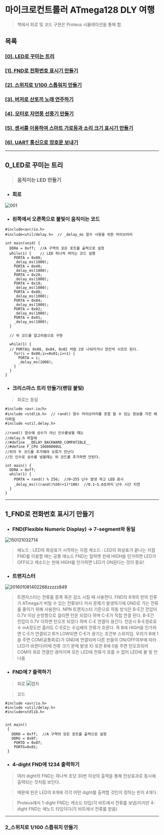 # 마이크로컨트롤러 ATmega128 DLY 여행
> 책에서 회로 및 코드 구현은 Proteus 시뮬레이션을 통해 함.
## 목록
### [\[0\]. LED로 꾸미는 트리](#0_led로-꾸미는-트리)
### [\[1\]. FND로 전화번호 표시기 만들기](#1_FND로-전화번호-표시기-만들기)
### [\[2\]. 스위치로 1/100 스톱워치 만들기](#2_스위치로-1/100-스톱워치-만들기)
### [\[3\]. 버저로 산토끼 노래 연주하기]()
### [\[4\]. 모터로 자연풍 선풍기 만들기]()
### [\[5\]. 센서를 이용하여 스마트 가로등과 소리 크기 표시기 만들기]()
### [\[6\]. UART 통신으로 암호문 보내기]()
***

## 0_LED로 꾸미는 트리
> ### 움직이는 LED 만들기
* ### 회로
![001](https://user-images.githubusercontent.com/68007145/110215477-5dbdc980-7eed-11eb-8189-7591e14fd63d.PNG)

* ### 왼쪽에서 오른쪽으로 불빛이 움직이는 코드
```
#include<avr/io.h> 
#include<util/delay.h>  // _delay_ms 함수 사용을 위한 라이브러리

int main(void) {
  DDRA = 0xff;  //A 구역의 모든 포트를 출력으로 설정
  while(1) {    // LED 하나씩 켜지는 코드 실행
    PORTA = 0x80;
    _delay_ms(1000);
    PORTA = 0x40;
    _delay_ms(1000);
    PORTA = 0x20;
    _delay_ms(1000);
    PORTA = 0x10;
    _delay_ms(1000);
    PORTA = 0x08;
    _delay_ms(1000);
    PORTA = 0x04;
    _delay_ms(1000);
    PORTA = 0x02;
    _delay_ms(1000);
    PORTA = 0x01;
    _delay_ms(1000);
  }
  
  // 위 코드를 알고리즘으로 구현
  
  while(1) {
  // PORTA는 0x08, 0x04, 0x02 처럼 2로 나눠지거나 한칸씩 시프트 된다.
    for(i = 0x08;i>=0x01;i>>1) {
      PORTA = i;
      _delay_ms(1000);
    }
  }
}
```
* ### 크리스마스 트리 만들기(랜덤 불빛)
> 회로는 동일
```
#include <avr.io/h>
#include <stdlib.h>  // rand() 함수 라이브러리를 포함 할 수 있는 정보를 가진 헤더파일
#include <util.delay.h>

//rand() 함수에 상수가 아닌 인수를넣을 때는 
//delay.h 파일에 
//#define __DELAY_BACKWARD_COMPATIBLE__
//#define F_CPU 16000000UL
//위의 두 코드를 추가해야 오류가 안난다
//단 인수로 상수를 넣을때는 위 코드를 추가하면 안된다.

int main() {
  DDRA = 0xff;
  while(1) {
    PORTA = rand() % 256;  //0~255 난수 발생 하고 LED 표시
    _delay_ms(((rand()%50)+1)*100)  //0.1~5.0초까지 난수 시간 지연
  }
}
```
***
## 1_FND로 전화번호 표시기 만들기
* ### FND(Flexible Numeric Display) -> 7-segment와 동일
![150121032714](https://user-images.githubusercontent.com/68007145/110227161-b4042a00-7f38-11eb-9cd2-37735dbd9f24.png)
> 애노드 : LED의 화살표가 시작하는 지점
> 캐소드 : LED의 화살표가 끝나는 지점
> FND를 이용할 때는 공통 애노드 FND는 앞파벳 핀에 HIGH을 인가하면 LED가 OFF되고 캐소드는 핀에 HIGH를 인가하면 LED가 ON된다는 것이 중요!

* ### 트랜지스터
![201601081402268zzzzz849](https://user-images.githubusercontent.com/68007145/110227316-3fca8600-7f3a-11eb-9f6c-d942ecc30237.jpg)
> 트랜지스터는 전류를 증폭 혹은 감소 시킬 때 사용한다.
> FND의 8개의 핀의 전류가 ATmega가 버틸 수 있는 전류보다 커서 문제가 발생하기에 GND로 가는 전류를 줄이기 위해 사용한다.
> NPN 트랜지스터 기준으로 작동 방식은
> B-E간 전압이 0.7V 이상 순방향으로 걸리면 턴온 되었다 하며 C-E가 직접 연결 된다.
> B-E간 전압이 0.7V 이하면 턴오프 되었다 하며 C-E 연결이 끊긴다.
> 턴온시 B-E경로로 수 mA정도만 흘러도 C-E로는 수십배의 전류가 흐른다. 
> 즉 B에 HIGH을 인가하면 C-E가 연결되고 B가 LOW되면 C-E가 끊기는 조건부 스위치임.
> 우리가 B에 1을 주면 COM(공통회로)가 GND에 연결되며 다른 핀들의 ON/OFF여부에 따라 LED가 바뀐다(이때 전류 크기 문제 발생 X)
> 또한 B에 0을 주면 턴오프되어 COM이 회로 연결인 끊어지며 모든 LED에 전류가 흐를 수 없어 LED에 불 빛 안나옴
* ### FND에 7 출력하기
> 회로
![캡처](https://user-images.githubusercontent.com/68007145/110227540-c54f3580-7f3c-11eb-8ca9-e080cf571fd6.PNG)

> 코드
```
#include <avr/io.h>
#include <util/delay.h>
#include<stdlib.h>


int main()
 { 
   DDRD = 0xff;  //A 구역의 모든 포트를 출력으로 설정
   DDRG = 0x0f;
    PORTD = 0x07;
    PORTG=0x01;
 }
```

* ### 4-dight FND에 1234 출력하기
> 여러 dight의 FND는 하나씩 초당 30번 이상의 출력을 통해 잔상효과로 동시에 출력되는 것처럼 보인다.

> 때문에 핀은 LED의 8개에 각각 어떤 dight를 출력할 것인지 정하는 핀이 4개다.

> Proteus에서 1-dight FND는 캐소드 타입(각 비트에서 전류를 보냄)이지만 4-dight FND는 애노드 타입이다(각 비트에서 전류를 받음)

***

### 2_스위치로 1/100 스톱워치 만들기
